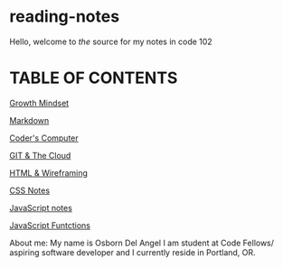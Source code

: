 # reading-notes
Hello, welcome to *the* source for my notes in code 102
# TABLE OF CONTENTS

[Growth Mindset](growthmindset.md)

[Markdown](learningmarkdown.md)


[Coder's Computer](coderscomputer.md)

[GIT & The Cloud](gitandthecloud.md)

[HTML & Wireframing ](htmlnotes.md)

[CSS Notes](cssnotes.md)


[JavaScript notes](jsnotes.md)

[JavaScript Funtctions](javafunctions.md)




About me: My name is Osborn Del Angel I am student at Code Fellows/ aspiring software developer and I currently reside in Portland, OR. 